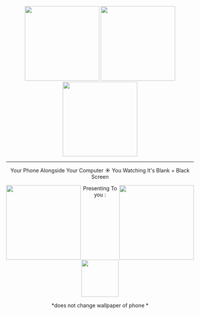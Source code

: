 <div id="header" align="center">
  <img src="https://i.giphy.com/media/v1.Y2lkPTc5MGI3NjExcXZiMGhzczl1cno1YzhrbXRrbTZqc3g2eWFlNnNpeXVmbHEzNXFpaCZlcD12MV9pbnRlcm5hbF9naWZfYnlfaWQmY3Q9cw/fynAG6TbXlff9iUL1c/giphy.gif" width="200"/>
  <img src="https://i.giphy.com/media/v1.Y2lkPTc5MGI3NjExMGh5bHdydmw0aXVtaHZxcDVrMXJkdnQ2dGI1am9hMWlvb3J6bmpocSZlcD12MV9pbnRlcm5hbF9naWZfYnlfaWQmY3Q9cw/e66KfaMalmDFoGMf9c/giphy.gif" width="200"/>  
  <img src="https://i.giphy.com/media/v1.Y2lkPTc5MGI3NjExcXZiMGhzczl1cno1YzhrbXRrbTZqc3g2eWFlNnNpeXVmbHEzNXFpaCZlcD12MV9pbnRlcm5hbF9naWZfYnlfaWQmY3Q9cw/fynAG6TbXlff9iUL1c/giphy.gif" width="200"/>  
</div>

<hr>

<div id="intro" align="center">
  
  Your Phone Alongside Your Computer ☀ You Watching It's Blank + Black Screen

<img src = "https://i.giphy.com/media/v1.Y2lkPTc5MGI3NjExMzRhaGJ1Ymk5MTV2ejM1czJwemhmb3U5OXIxNHBhZ3MwN3FpMXhjMyZlcD12MV9pbnRlcm5hbF9naWZfYnlfaWQmY3Q9cw/lRc0riwAfCcK3stcr2/giphy.gif" width="200" align="left">
<img src = "https://i.giphy.com/media/v1.Y2lkPTc5MGI3NjExYmx2NmxoYjVnOWtmNHhqdG00ZTN4aDFtOXRxem1hc2YycWY5ejc5aiZlcD12MV9pbnRlcm5hbF9naWZfYnlfaWQmY3Q9cw/wIHIITzzIa0miorFQE/giphy.gif" width="200" align="right">

  Presenting To you :

<img src = "GitHubReadMeFiles/PhoneLiveWallpapers-Title" height="100" align="centre">

*does not change wallpaper of phone *

</div>
